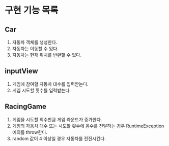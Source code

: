 # 구현 기능 목록

## Car

1. 자동차 객체를 생성한다.
2. 자동차는 이동할 수 있다.
3. 자동차는 현재 위치를 반환할 수 있다.

## inputView

1. 게임에 참여할 자동차 대수를 입력받는다.
2. 게임 시도할 횟수를 입력받는다.

## RacingGame

1. 게임을 시도할 회수만큼 게임 라운드가 증가한다.
2. 게임의 자동차 대수 또는 시도할 횟수에 음수를 전달하는 경우 RuntimeException 예외를 throw한다.
3. random 값이 4 이상일 경우 자동차를 전진시킨다.